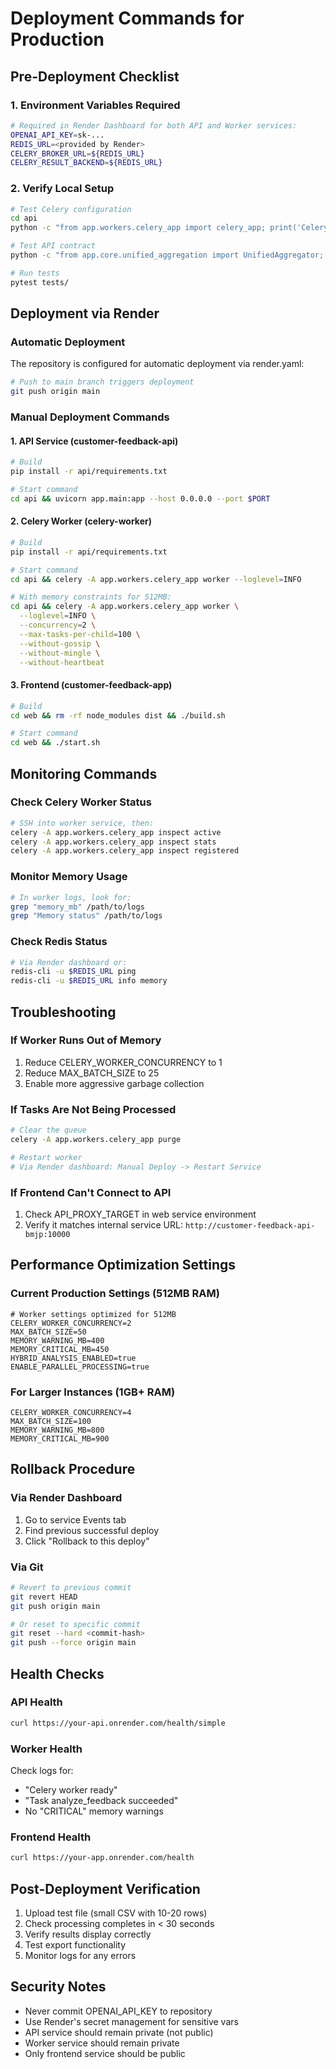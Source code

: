 # Deployment Commands for Production

## Pre-Deployment Checklist

### 1. Environment Variables Required
```bash
# Required in Render Dashboard for both API and Worker services:
OPENAI_API_KEY=sk-...
REDIS_URL=<provided by Render>
CELERY_BROKER_URL=${REDIS_URL}
CELERY_RESULT_BACKEND=${REDIS_URL}
```

### 2. Verify Local Setup
```bash
# Test Celery configuration
cd api
python -c "from app.workers.celery_app import celery_app; print('Celery configured')"

# Test API contract
python -c "from app.core.unified_aggregation import UnifiedAggregator; print('API contract valid')"

# Run tests
pytest tests/
```

## Deployment via Render

### Automatic Deployment
The repository is configured for automatic deployment via render.yaml:
```bash
# Push to main branch triggers deployment
git push origin main
```

### Manual Deployment Commands

#### 1. API Service (customer-feedback-api)
```bash
# Build
pip install -r api/requirements.txt

# Start command
cd api && uvicorn app.main:app --host 0.0.0.0 --port $PORT
```

#### 2. Celery Worker (celery-worker)
```bash
# Build
pip install -r api/requirements.txt

# Start command
cd api && celery -A app.workers.celery_app worker --loglevel=INFO

# With memory constraints for 512MB:
cd api && celery -A app.workers.celery_app worker \
  --loglevel=INFO \
  --concurrency=2 \
  --max-tasks-per-child=100 \
  --without-gossip \
  --without-mingle \
  --without-heartbeat
```

#### 3. Frontend (customer-feedback-app)
```bash
# Build
cd web && rm -rf node_modules dist && ./build.sh

# Start command
cd web && ./start.sh
```

## Monitoring Commands

### Check Celery Worker Status
```bash
# SSH into worker service, then:
celery -A app.workers.celery_app inspect active
celery -A app.workers.celery_app inspect stats
celery -A app.workers.celery_app inspect registered
```

### Monitor Memory Usage
```bash
# In worker logs, look for:
grep "memory_mb" /path/to/logs
grep "Memory status" /path/to/logs
```

### Check Redis Status
```bash
# Via Render dashboard or:
redis-cli -u $REDIS_URL ping
redis-cli -u $REDIS_URL info memory
```

## Troubleshooting

### If Worker Runs Out of Memory
1. Reduce CELERY_WORKER_CONCURRENCY to 1
2. Reduce MAX_BATCH_SIZE to 25
3. Enable more aggressive garbage collection

### If Tasks Are Not Being Processed
```bash
# Clear the queue
celery -A app.workers.celery_app purge

# Restart worker
# Via Render dashboard: Manual Deploy -> Restart Service
```

### If Frontend Can't Connect to API
1. Check API_PROXY_TARGET in web service environment
2. Verify it matches internal service URL: `http://customer-feedback-api-bmjp:10000`

## Performance Optimization Settings

### Current Production Settings (512MB RAM)
```env
# Worker settings optimized for 512MB
CELERY_WORKER_CONCURRENCY=2
MAX_BATCH_SIZE=50
MEMORY_WARNING_MB=400
MEMORY_CRITICAL_MB=450
HYBRID_ANALYSIS_ENABLED=true
ENABLE_PARALLEL_PROCESSING=true
```

### For Larger Instances (1GB+ RAM)
```env
CELERY_WORKER_CONCURRENCY=4
MAX_BATCH_SIZE=100
MEMORY_WARNING_MB=800
MEMORY_CRITICAL_MB=900
```

## Rollback Procedure

### Via Render Dashboard
1. Go to service Events tab
2. Find previous successful deploy
3. Click "Rollback to this deploy"

### Via Git
```bash
# Revert to previous commit
git revert HEAD
git push origin main

# Or reset to specific commit
git reset --hard <commit-hash>
git push --force origin main
```

## Health Checks

### API Health
```bash
curl https://your-api.onrender.com/health/simple
```

### Worker Health
Check logs for:
- "Celery worker ready"
- "Task analyze_feedback succeeded"
- No "CRITICAL" memory warnings

### Frontend Health
```bash
curl https://your-app.onrender.com/health
```

## Post-Deployment Verification

1. Upload test file (small CSV with 10-20 rows)
2. Check processing completes in < 30 seconds
3. Verify results display correctly
4. Test export functionality
5. Monitor logs for any errors

## Security Notes

- Never commit OPENAI_API_KEY to repository
- Use Render's secret management for sensitive vars
- API service should remain private (not public)
- Worker service should remain private
- Only frontend service should be public